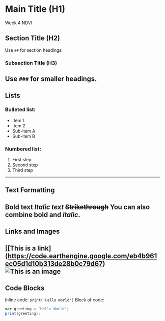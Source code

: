 # Main Title (H1)
Week 4 NDVI 
## Section Title (H2)
Use `##` for section headings.
### Subsection Title (H3)
Use `###` for smaller headings.
---
## Lists
### Bulleted list:
- Item 1
- Item 2
- Sub-item A
- Sub-item B
### Numbered list:
1. First step
2. Second step
3. Third step
---
## Text Formatting
**Bold text**
*Italic text*
~~Strikethrough~~
You can also combine **bold and _italic_**.
---
## Links and Images
[[This is a link] (https://code.earthengine.google.com/eb4b961ec05d1d10b313de28b0c79d67)
![This is an image](https://via.placeholder.com/150)
---
## Code Blocks
Inline code: `print('Hello World')`
Block of code:
```javascript
var greeting = 'Hello World';
print(greeting);
